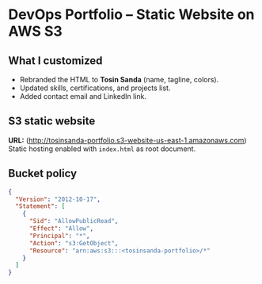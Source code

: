 # DevOps Portfolio – Static Website on AWS S3

## What I customized
- Rebranded the HTML to **Tosin Sanda** (name, tagline, colors).
- Updated skills, certifications, and projects list.
- Added contact email and LinkedIn link.

## S3 static website
**URL:** (http://tosinsanda-portfolio.s3-website-us-east-1.amazonaws.com)  
Static hosting enabled with `index.html` as root document.

## Bucket policy
```json
{
  "Version": "2012-10-17",
  "Statement": [
    {
      "Sid": "AllowPublicRead",
      "Effect": "Allow",
      "Principal": "*",
      "Action": "s3:GetObject",
      "Resource": "arn:aws:s3:::<tosinsanda-portfolio>/*"
    }
  ]
}
